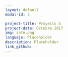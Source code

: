 ```yaml
---
layout: default
modal-id: 5

project-title: Proyecto 5
project-date: Octubre 2017
img: safe.png
languaje: Placeholder
description: Placeholder
link_github:
---
```

